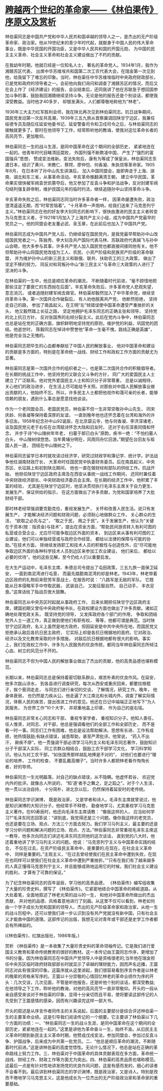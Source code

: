 # [跨越两个世纪的革命家——《林伯渠传》序原文及赏析](https://www.vrrw.net/wx/14267.html)

林伯渠同志是中国共产党和中华人民共和国卓越的领导人之一，是杰出的无产阶级革命家、政治家。他从19世纪末的青少年时代起，就献身于中国人民的伟大革命事业，既是中华民国的开国功臣，又是中华人民共和国的开国元勋， 为中国的民主主义革命、社会主义革命和社会主义建设做出了不朽的贡献。

在我幼年时期，他就已经是一位知名人士， 著名的革命党人。1934年1月，我作为湘赣苏区代表， 出席中华苏维埃共和国第二次工农代表大会，在瑞金第一次见到他，给我留下了难忘的印象。当时，林伯渠任中华苏维埃临时中央政府财政部长， 已是党和政府的领导者之一。会前他向我们询问和调查了湘赣苏区的情况，而后又在会上作了《经济建设》的报告，会议结束后，还同我讲了他在苏联急于想回国参加斗争的事，鼓励我回湘赣继续坚持斗争。无论是他的报告还是个别谈话，都使我深受教益。当时他才40多岁， 却银发满头，人们都尊敬地称他为“林老”。

1936年三大主力红军胜利会师，我在陕北再次见到林伯渠同志。抗日战争期间， 国民党发动第一次反共高潮，1939年三五九旅从晋察冀调回陕甘宁边区，我兼任绥德专员及随后任延安地委书记、延安警备司令和卫戍司令之后，与林伯渠同志的接触就更多了。那时在他领导下工作，经常聆听他的教诲，使我对这位革命长者的高风亮节，更加敬仰。

林伯渠同志一生的战斗生涯，是同中国革命在这个期间的全部历史， 紧紧地连在一起的。他青年时代目睹清廷腐败， 外国列强不断欺凌中国， 产生了“强烈的富国强兵”思想， 赞成变法维新。变法失败后，康有为等成了保皇派，林伯渠同志东渡日本，结识了黄兴、宋教仁、蔡锷、廖仲恺、何香凝、朱执信等革命家。1905年8月， 在日本听了孙中山先生讲演后， 加入中国同盟会，旋即奔走于上海、湖南、湖北和东三省，从事革命活动。辛亥革命推翻满清王朝， 建立中华民国，革命果实很快被军阀袁世凯篡夺后，他又参加了反袁斗争和护法战争，反对封建军阀勾结列强复辟帝制，维护民国元年的临时约法，继续追随孙中山坚持革命斗争。

辛亥革命失败之后，林伯渠同志同当时许多革命者一样， 因革命屡遭失败，政治澄清遥遥无期，而“时常苦恼着”。“十月革命一声炮响，给我们送来了马克思列宁主义。”林伯渠同志在他的好友李大钊同志的影响下，很快由激进的民主主义者转变为马克思主义者，于1921年1月加入了上海共产主义小组，成为中国共产党最早的党员之一。他的同盟会老友董必武、吴玉章，在此前后也加入了中国共产党。



林伯渠同志成为中国共产党人后，仍继续留在国民党内，是我党最早帮助孙中山改组国民党者之一。陈独秀、李大钊及共产国际代表马林、苏联政府代表越飞与孙中山会晤，他大多参与其事，许多共产党人加入国民党也都直接间接同他有关。他不但帮助孙中山将国民党改组为工人、农民、小资产阶级和民族资产阶级的革命联盟， 并为维护孙中山的新三民主义和联俄、联共、扶助农工的三大政策， 做出了坚定不移的努力， 同反对和背叛孙中山“新三民主义”与革命三大政策的人进行了坚决的斗争。

在林伯渠的一生中，他总是顺应革命的潮流， 不断随着时代前进，“毫不顾惜地把那些注定了要衰亡的东西抛在后面”。辛亥革命失败后，许多革命党人悲观失望，意志消沉， 或者追随封建军阀去做官。林伯渠却毅然加入了中华革命党，继续坚持革命斗争。第一次国共合作破裂后， 有人劝他脱离共产党， 他断然拒绝， 坚持走自己的路， 参加了南昌起义。在王明“左”倾错误使中国革命遭受严重挫折的关头， 他又毅然踏上长征之路， 坚定地拥护毛泽东同志的正确主张和领导， 坚持党的北上抗日方针， 反对张国焘的右倾分裂主义。此后在党内斗争中，林伯渠同志也总是站在党的正确方面，旗帜鲜明地坚持党的原则，维护党的利益，巩固党的团结。他逝世时， 陈毅同志在悼诗中赞誉他“革命一生毫不愧，路线正确是英雄”， 他是完全当之无愧的。

林伯渠同志把毕生的心血都奉献给了中国人民的解放事业， 他对中国革命和建设的贡献是多方面的，特别是在革命统一战线、财经工作和政权工作方面的贡献尤为显著。

林伯渠同志是第一次国共合作的组织者之一，也是第二次国共合作的积极倡导者。在长期的统战工作中，他坚持党的又联合又斗争的方针， 同广大的爱国民主人士建立了广泛联系。他对党外爱国民主人士和知识分子非常尊重， 总是以诚相待， 关心他们的政治进步， 在生活上尽可能给予关照。对那些对中国人民解放事业做出贡献的人，他始终不忘。所以，许多民主人士都把他视作和蔼可亲的长者，能够信赖的朋友，遇到什么事总是愿意找他谈谈。

作为一个老同盟会员、老国民党员，林伯渠不但一生非常崇敬孙中山先生， 同宋庆龄、何香凝等保持着深厚的友谊， 一直到晚年他也还怀念着在台湾和海外的许多旧友。1958年纪念孙中山92诞辰，在北京碧云寺，他与何香凝、李济深诸老，谈及国民党元老于右任在台湾赋诗怀念大陆和旧友时， 还对于右任深表同情和怀念， 并步于诗“中山陵树年年老， 扫墓于郎已白头”原韵，疾书一绝：“不怕扫墓人白头， 中山陵树绿悠悠。当年黄埔分明在，风雨同舟忆旧游。”期望在台旧友与祖国人民一道， 团结在中山陵树之下。

林伯渠同志留学日本时就攻读过经济学，研究过财政学和簿记学、统计学。护法战争他任湖南财政厅长， 大革命时任国民党中执委财务委员。后在南昌起义、中央苏区、长征路上和初到陕北期间， 他也一直在做财经和部队的供给工作。抗战开始， 他担任陕甘宁边区政府主席及在西安从事统一战线工作期间， 还同时兼任着中央财政经济部长、中央财政经济委员会主席。在长期的经济工作中，他积累了丰富的经验， 尤其是在陕甘宁边区时，他坚决贯彻执行毛泽东主席关于自力更生、发展生产、保证供给的指示， 在这方面做出了许多贡献，为党和国家培养了大批财经干部。

那时林老经常强调要克勤克俭，重视发展生产， 关怀和改善人民生活。说只有发展生产， 才能解决经济问题和财政问题，必须耐心地做群众工作， 关心群众的生活， “欲取之必先与之”， “取之于民， 用之于民”。关于发展生产，他认为“关键在于资本(按：指资金)与技术”，提出在资金方面，“帮助民间游资转入有利可图的私营或合营企业，尤应尽可能争取边区外面的资本， 到边区来从事有利可图的工业建设，他们可以单独经营或与政府合作经营， 都给以法律的保障与可能的协助。”在技术方面， 除继续发扬职工和技术人员的积极性与创造性外，应“尽可能地争取边区外面的各种科学技术人员到边区来参加工农业建设， 他们来后， 都给以必要的优待”。他的这些见解，至今仍给人们以重要启发。

在大生产运动中，毛泽东主席、朱德总司令提出了屯田政策，三五九旅一面保卫延安， 一面到南泥湾进行屯垦， 而最先踏勘南泥湾的却是林老。1943年，林老带着边区政府的礼物前来慰劳军垦战士，在报告时说： “八路军是无敌的军队， 它既能从日本侵略军手中夺取武器， 武装自己， 又能征服自然， 自己动手， 丰衣足食。”这席话给了指战员很大鼓舞。

林伯渠同志从中央苏区时起就从事政府工作， 后来长期担任陕甘宁边区政府主席，建国初期又曾任中央政府秘书长，在政权建设方面也做出了许多贡献。诸如正确地处理党政关系， 既坚持党的领导， 又发挥政府各个部门的作用， 争取和团结党外人士一道工作，真正做到使他们有职有权， 等等，他都可谓是典范。当时陕甘宁边区政府，名义上虽然是地方政府，但因延安是中共中央所在地，而国民党又拒绝承认敌后各抗日民主政府， 它实际上却是各抗日根据地的首府。它对政治、经济以及文化教育采取的许多措施， 对敌后抗日根据地都有很大的影响。事实上，我们在政权工作中，许多为人民服务的优良传统，都同当年林伯渠同志所倾注心血、树立的风范分不开的。

林伯渠同志不但为中国人民的解放事业做出了杰出的贡献，他的高贵品德也堪称模范。

长期以来，林伯渠同志总是保持着密切联系群众，艰苦朴素的优良作风。在延安， 他多次跋山涉水， 到各县进行调查研究，每次从西安或重庆回来，都要拄根棍子，挨个窑洞走走， 与同志们进行亲切的交谈， 了解情况，研究工作。晚年， 他身体衰弱， 也仍然是力疾从公。他走遍了大江南北和长城内外，调查了解实际情况，体察人民的疾苦，提出改进工作的意见。他还在日记中端端正正地写下“为人民服务， 为世界工作”10个大字， 并郑重地盖上印章， 作为自己的座右铭。

林伯渠同志非常关心同志和干部， 重视专家学者， 重视知识分子。他知人善任，任人惟贤，对同志、对干部，他总是强调看他们的全部工作和全部历史， 而不是看一时一事。同志们工作有困难，他总是设法帮助解决。思想有长进、工作有成绩，他热情鼓励;有缺点错误，诚恳帮助，甚至严肃批评。他常说， “药入不出汗， 厥疾不瘳”。他一贯强调干部必须学习马列主义和毛泽东同志著作，鼓励知识分子干部深入实际， 同工农群众相结合，鼓励工农干部学习文化， 学习科学知识。他认为对工农干部，“如张国焘那样胡乱地捧是不对的”， 对他们也要进行“理论的培养， 工作的检查， 不要乱戴高帽子”。当时许多人都把林老看作恂恂长者，好的导师。

林伯渠同志一生光明磊落，对自己的缺点错误，从不隐瞒。他虚怀若谷， 欢迎党内外的批评。就像古人所说的， “知‘道’者手之舞之，足之蹈之”。对于个人生活， 他一贯以淡泊自持， 十分简朴，进北京以后， 仍然保持着延安时的老传统。

林伯渠同志学识渊博， 既是政治家， 又是学者和诗人。毛泽东主席就曾说过，他是知识渊博的大知识分子。他经常手不释卷， 勤奋地学习，尤其重视学习马克思主义著作。在60寿辰时，他还向毛泽东主席请教： “像我这样的人， 应当如何学习?”毛泽东同志回答说：“讲到底，我觉得还是三个问题。像你我这样的老党员，也还是要在立场、观点、方法三个方面去努力。我们学习马列主义，最主要的还是学习分析问题和解决问题的立场、观点、方法。”林伯渠同志非常重视毛泽东主席这一教导，他多次向同志们讲述毛泽东同志同他的这次谈话， 直到党的八大时，他还着重地讲了学习马列主义的问题。他说：“马克思列宁主义与中国革命实践的结合， 不仅在过去，在资产阶级民主革命中，是重要的;在现在，在社会主义革命中， 同样是重要的。”主观主义，“在过去曾经使我们在民主革命中遭到失败，在现在也同样可以使我们在社会主义革命中遭到严重挫折。”“只有在我们有了越来越多的人真正懂得马克思列宁主义，并且能够成熟地运用它的时候，我们社会主义建设的胜利， 才算有了可靠的保证。”

为了纪念林伯渠同志的百年诞辰，学习他的高贵品德， 《林伯渠传》编写组收集了大量的珍贵史料，撰写了 《林伯渠传》。它紧密地结合中国革命的崎岖道路，从大处着笔，全面地叙述了林老光荣的战斗的一生， 和他对中国革命所做出的杰出贡献， 并对他的品德、风格着意地进行了刻画。从这里不仅可以看到，林老如何由一个学子成长为党和国家的领导人、杰出的无产阶级革命家和政治家，从他一生的战斗历程中，还可以使我们进一步认识到没有共产党就没有新中国，只有社会主义才能救中国的道理。这部传记的出版，我想无论对青年或干部还是史学工作者都会有所裨益的。

(《林伯渠传》，红旗出版社，1986年版。)

赏析 《林伯渠传》是一本收集了大量珍贵史料的革命领袖传记。它是我们进行爱国主义教育和革命传统教育的很好的教材。这一本传记由王震同志作序，更增加了书的分量。因为林伯渠同志在中国共产党领导人中是资格很老的;当年他在瑞金担任中央苏区临时政府财政部部长时就显示了卓越的理财能力，因而声名远播，王震同志对此有很深的印象。这篇序就从这里讲起，我们很容易看到序言作者是以林老的晚辈的资格来写序的。王震以十分崇敬的心情回忆林老的革命业绩作为序的开头：几次交谈，几次见面，不管是听他报告，还是听他个别的谈话，都深受教益;在他领导之下工作，聆听他的教诲，对他的高风亮节一直非常敬仰。开头的一段从亲自感受来谈对于林伯渠的印象，显得十分亲切而且平易，使将要读这部传记的人先受到了王震感情的感染，因而有兴趣读完这样一部大书。

开头的叙述是从序言作者同传主的关系说起，后面的主要部分是综合评述林伯渠一生的主要革命业绩。这是引导我们阅读传记的一个纲要。它主要讲了林伯渠以下几个方面的功绩：一、“林伯渠同志一生的战斗生涯，是同中国革命在这个期间的全部历史，紧紧地连在一起的。”这里是讲他为革命奋斗一生，始终不渝。从旧民主主义革命时期到新民主主义革命时期，他赞成戊戌变法，参加同盟会，参加过反袁斗争、护国战争，后来成为中共第一批党员。二、“他总是顺应革命的潮流，不断随着时代前进。”这是讲林伯渠的高度觉悟性。无论什么情况下，他总是站在正确的革命路线上努力工作。三、林伯渠对于中国革命的具体贡献表现在多方面，革命统一战线、财经工作、财政工作等方面尤为突出。四、林伯渠的高贵品质也堪称模范。这最后一点是有针对性地讲发扬党的优良作风问题，这是有感而发的，细心的读者不会看不到。最后讲到林伯渠同志的学识渊博，既是政治家，又是诗人。特别是孜孜不倦地学习马克思主义，这是他成长为一位杰出的无产阶级政治家和革命家的重要基础。

